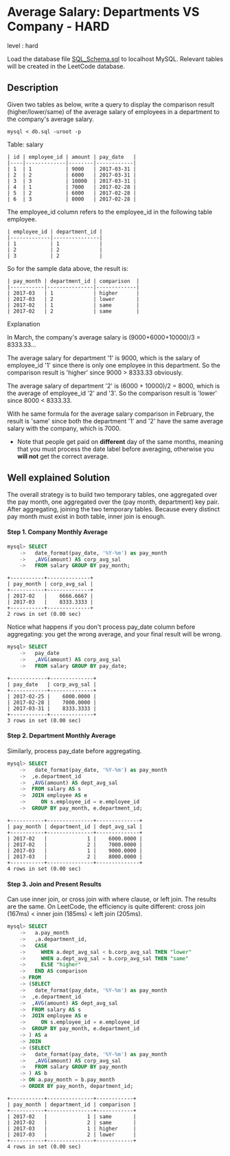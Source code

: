 # Average Salary: Departments VS Company - HARD
level : hard 

Load the database file [SQL_Schema.sql](SQL_Schema.sql) to localhost MySQL. Relevant tables will be created in the LeetCode database. 

## Description

Given two tables as below, write a query to display the comparison result (higher/lower/same) of the average salary of employees in a department to the company's average salary.
 
```
mysql < db.sql -uroot -p
```

Table: salary
```
| id | employee_id | amount | pay_date   |
|----|-------------|--------|------------|
| 1  | 1           | 9000   | 2017-03-31 |
| 2  | 2           | 6000   | 2017-03-31 |
| 3  | 3           | 10000  | 2017-03-31 |
| 4  | 1           | 7000   | 2017-02-28 |
| 5  | 2           | 6000   | 2017-02-28 |
| 6  | 3           | 8000   | 2017-02-28 |
 ```

The employee_id column refers to the employee_id in the following table employee.
 
```
| employee_id | department_id |
|-------------|---------------|
| 1           | 1             |
| 2           | 2             |
| 3           | 2             |
 ```

So for the sample data above, the result is:
 
```
| pay_month | department_id | comparison  |
|-----------|---------------|-------------|
| 2017-03   | 1             | higher      |
| 2017-03   | 2             | lower       |
| 2017-02   | 1             | same        |
| 2017-02   | 2             | same        |
 ```

Explanation
 

In March, the company's average salary is (9000+6000+10000)/3 = 8333.33...
 

The average salary for department '1' is 9000, which is the salary of employee_id '1' since there is only one employee in this department. So the comparison result is 'higher' since 9000 > 8333.33 obviously.
 

The average salary of department '2' is (6000 + 10000)/2 = 8000, which is the average of employee_id '2' and '3'. So the comparison result is 'lower' since 8000 < 8333.33.
 

With he same formula for the average salary comparison in February, the result is 'same' since both the department '1' and '2' have the same average salary with the company, which is 7000.

* Note that people get paid on __different__ day of the same months, meaning that you must process the date label before averaging, otherwise you __will not__ get the correct average.


## Well explained Solution
The overall strategy is to build two temporary tables, one aggregated over the pay month, one aggregated over the (pay month, department) key pair. After aggregating, joining the two temporary tables. Because every distinct pay month must exist in both table, inner join is enough.

#### Step 1. Company Monthly Average
```sql
mysql> SELECT 
    ->   date_format(pay_date, '%Y-%m') as pay_month
    ->   ,AVG(amount) AS corp_avg_sal 
    ->   FROM salary GROUP BY pay_month;
```
```
+-----------+--------------+
| pay_month | corp_avg_sal |
+-----------+--------------+
| 2017-02   |    6666.6667 |
| 2017-03   |    8333.3333 |
+-----------+--------------+
2 rows in set (0.00 sec)
```

Notice what happens if you don't process pay_date column before aggregating: you get the wrong average, and your final result will be wrong.

```sql
mysql> SELECT 
    ->   pay_date
    ->   ,AVG(amount) AS corp_avg_sal 
    ->   FROM salary GROUP BY pay_date;
```
```
+------------+--------------+
| pay_date   | corp_avg_sal |
+------------+--------------+
| 2017-02-25 |    6000.0000 |
| 2017-02-28 |    7000.0000 |
| 2017-03-31 |    8333.3333 |
+------------+--------------+
3 rows in set (0.00 sec)
```

#### Step 2. Department Monthly Average
Similarly, process pay_date before aggregating.

```sql
mysql> SELECT 
    ->   date_format(pay_date, '%Y-%m') as pay_month
    ->  ,e.department_id
    ->  ,AVG(amount) AS dept_avg_sal 
    ->  FROM salary AS s
    ->  JOIN employee AS e
    ->     ON s.employee_id = e.employee_id
    ->  GROUP BY pay_month, e.department_id;
```
```
+-----------+---------------+--------------+
| pay_month | department_id | dept_avg_sal |
+-----------+---------------+--------------+
| 2017-02   |             1 |    6000.0000 |
| 2017-02   |             2 |    7000.0000 |
| 2017-03   |             1 |    9000.0000 |
| 2017-03   |             2 |    8000.0000 |
+-----------+---------------+--------------+
4 rows in set (0.00 sec)
```

#### Step 3. Join and Present Results
Can use inner join, or cross join with where clause, or left join. The results are the same. On LeetCode, the efficiency is quite different: cross join (167ms) < inner join (185ms) < left join (205ms).


```sql
mysql> SELECT  
    ->   a.pay_month
    ->   ,a.department_id, 
    ->   CASE
    ->     WHEN a.dept_avg_sal < b.corp_avg_sal THEN "lower"
    ->     WHEN a.dept_avg_sal = b.corp_avg_sal THEN "same"
    ->     ELSE "higher"
    ->   END AS comparison
    -> FROM
    -> (SELECT 
    ->   date_format(pay_date, '%Y-%m') as pay_month
    ->  ,e.department_id
    ->  ,AVG(amount) AS dept_avg_sal 
    ->  FROM salary AS s
    ->  JOIN employee AS e
    ->     ON s.employee_id = e.employee_id
    ->  GROUP BY pay_month, e.department_id
    -> ) AS a
    -> JOIN
    -> (SELECT 
    ->   date_format(pay_date, '%Y-%m') as pay_month
    ->   ,AVG(amount) AS corp_avg_sal 
    ->   FROM salary GROUP BY pay_month
    -> ) AS b
    -> ON a.pay_month = b.pay_month
    -> ORDER BY pay_month, department_id;
```
```
+-----------+---------------+------------+
| pay_month | department_id | comparison |
+-----------+---------------+------------+
| 2017-02   |             1 | same       |
| 2017-02   |             2 | same       |
| 2017-03   |             1 | higher     |
| 2017-03   |             2 | lower      |
+-----------+---------------+------------+
4 rows in set (0.00 sec)
```





